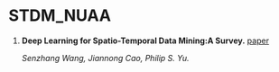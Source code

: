 # STDM_NUAA
1. **Deep Learning for Spatio-Temporal Data Mining:A Survey.** [paper](https://github.com/Tz0506/STDM_NUAA/tree/main/paper/STDM.pdf)

    *Senzhang Wang, Jiannong Cao, Philip S. Yu.* 

<!-- 1. **Locally Balanced Inductive Matrix Completion for Demand-Supply Inference in Stationless Bike-Sharing Systems.** [paper](https://https://github.com/Tz0506/STDM_NUAA/tree/main/paper/STDM.pdf)
